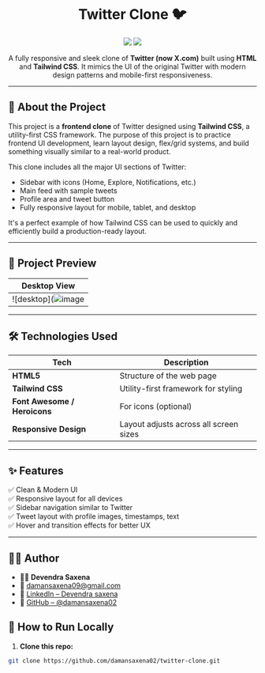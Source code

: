 <h1 align="center">Twitter Clone 🐦</h1>

<p align="center">
  <img src="https://img.shields.io/badge/Made%20With-TailwindCSS-38B2AC?style=for-the-badge&logo=tailwind-css&logoColor=white" />
  <img src="https://img.shields.io/badge/Project%20Status-Completed-brightgreen?style=for-the-badge" />
</p>

<p align="center">
  A fully responsive and sleek clone of <strong>Twitter (now X.com)</strong> built using <strong>HTML</strong> and <strong>Tailwind CSS</strong>. It mimics the UI of the original Twitter with modern design patterns and mobile-first responsiveness.
</p>

---

## 🧠 About the Project

This project is a **frontend clone** of Twitter designed using **Tailwind CSS**, a utility-first CSS framework. The purpose of this project is to practice frontend UI development, learn layout design, flex/grid systems, and build something visually similar to a real-world product.

This clone includes all the major UI sections of Twitter:
- Sidebar with icons (Home, Explore, Notifications, etc.)
- Main feed with sample tweets
- Profile area and tweet button
- Fully responsive layout for mobile, tablet, and desktop

It's a perfect example of how Tailwind CSS can be used to quickly and efficiently build a production-ready layout.

---

## 📸 Project Preview



| Desktop View |
|--------------|
| ![desktop](![image](https://github.com/user-attachments/assets/4e1ec3a1-9ca8-4753-9560-f0cb8149b504)


---

## 🛠️ Technologies Used

| Tech | Description |
|------|-------------|
| **HTML5** | Structure of the web page |
| **Tailwind CSS** | Utility-first framework for styling |
| **Font Awesome / Heroicons** | For icons (optional) |
| **Responsive Design** | Layout adjusts across all screen sizes |

---

## ✨ Features

✅ Clean & Modern UI  
✅ Responsive layout for all devices  
✅ Sidebar navigation similar to Twitter  
✅ Tweet layout with profile images, timestamps, text  
✅ Hover and transition effects for better UX  

---
## 🙋‍♂️ Author

- 👨‍💻 **Devendra Saxena**
- 📧 [damansaxena09@gmail.com](mailto:damansaxena09@gmail.com)
- 🔗 [LinkedIn – Devendra saxena](https://www.linkedin.com/in/devendra-saxena)
- 🐙 [GitHub – @damansaxena02](https://github.com/damansaxena02)


## 🚀 How to Run Locally

1. **Clone this repo:**
```bash
git clone https://github.com/damansaxena02/twitter-clone.git


